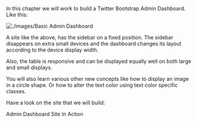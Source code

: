 In this chapter we will work to build a Twitter Bootstrap Admin Dashboard. Like this:

![./images/Basic Admin Dashboard](./images/basic-admin-dashboard.jpg)

A site like the above, has the sidebar on a fixed position. The sidebar disappears on extra small devices and the dashboard changes its layout according to 
the device display width.

Also, the table is responsive and can be displayed equally well on both large and small displays.

You will also learn various other new concepts like how to display an image in a circle shape. Or how to alter the text color using
text color specific classes.

Have a look on the site that we will build:

<div id="media-title-video-admin-dashboard-demo-video.mp4-Admin Dashboard Site In Action">Admin Dashboard Site In Action</div>
<a href="https://player.vimeo.com/video/194256344"></a>
           

